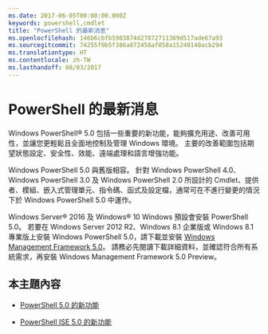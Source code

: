 ```yaml
---
ms.date: 2017-06-05T00:00:00.000Z
keywords: powershell,cmdlet
title: "PowerShell 的最新消息"
ms.openlocfilehash: 146b6cbfb5903874d27872711369d517ade67a93
ms.sourcegitcommit: 74255f0b5f386a072458af058a15240140acb294
ms.translationtype: HT
ms.contentlocale: zh-TW
ms.lasthandoff: 08/03/2017
---
```

# <a name="what39s-new-with-powershell"></a>PowerShell 的最新消息
Windows PowerShell® 5.0 包括一些重要的新功能，能夠擴充用途、改善可用性，並讓您更輕鬆且全面地控制及管理 Windows 環境。  主要的改善範圍包括期望狀態設定、安全性、效能、遠端處理和語言增強功能。

Windows PowerShell 5.0 與舊版相容。 針對 Windows PowerShell 4.0、Windows PowerShell 3.0 及 Windows PowerShell 2.0 所設計的 Cmdlet、提供者、模組、嵌入式管理單元、指令碼、函式及設定檔，通常可在不進行變更的情況下於 Windows PowerShell 5.0 中運作。

Windows Server® 2016 及 Windows® 10 Windows 預設會安裝 PowerShell 5.0。 若要在 Windows Server 2012 R2、Windows 8.1 企業版或 Windows 8.1 專業版上安裝 Windows PowerShell 5.0，請下載並安裝 [Windows Management Framework 5.0](https://go.microsoft.com/fwlink/?linkid=830436)。 請務必先閱讀下載詳細資料，並確認符合所有系統需求，再安裝 Windows Management Framework 5.0 Preview。

## <a name="in-this-topic"></a>本主題內容

-   [PowerShell 5.0 的新功能](What-s-New-in-Windows-PowerShell-50.md)

-   [PowerShell ISE 5.0 的新功能](What-s-New-in-the-PowerShell-50-ISE.md)

<!--
-   New features in Windows PowerShell 4.0

-   New features in Windows PowerShell 3.0
-->

